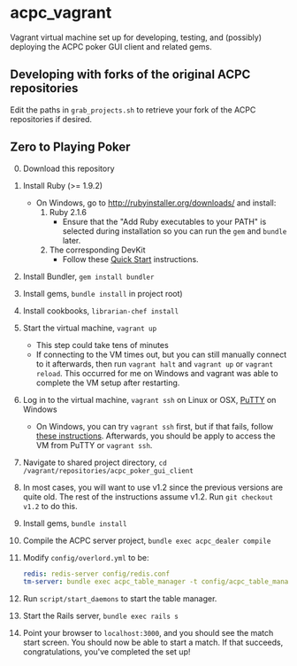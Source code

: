 # acpc_vagrant
Vagrant virtual machine set up for developing, testing, and (possibly) deploying the ACPC poker GUI client and related gems.

## Developing with forks of the original ACPC repositories
Edit the paths in `grab_projects.sh` to retrieve your fork of the ACPC repositories if desired.

## Zero to Playing Poker

0. Download this repository
1. Install Ruby (>= 1.9.2)
    - On Windows, go to <http://rubyinstaller.org/downloads/> and install:
        1. Ruby 2.1.6
            - Ensure that the "Add Ruby executables to your PATH" is selected during installation so you can run the `gem` and `bundle` later.
        2. The corresponding DevKit
            - Follow these [Quick Start](https://github.com/oneclick/rubyinstaller/wiki/Development-Kit#quick-start) instructions.
2. Install Bundler, `gem install bundler`
3. Install gems, `bundle install` in project root)
4. Install cookbooks, `librarian-chef install`
5. Start the virtual machine, `vagrant up`
    - This step could take tens of minutes
    - If connecting to the VM times out, but you can still manually connect to it afterwards, then run `vagrant halt` and `vagrant up` or `vagrant reload`. This occurred for me on Windows and vagrant was able to complete the VM setup after restarting.
6. Log in to the virtual machine, `vagrant ssh` on Linux or OSX, [PuTTY](http://www.chiark.greenend.org.uk/~sgtatham/putty/) on Windows
    - On Windows, you can try `vagrant ssh` first, but if that fails, follow [these instructions](https://github.com/Varying-Vagrant-Vagrants/VVV/wiki/Connect-to-Your-Vagrant-Virtual-Machine-with-PuTTY). Afterwards, you should be apply to access the VM from PuTTY or `vagrant ssh`.
7. Navigate to shared project directory, `cd /vagrant/repositories/acpc_poker_gui_client`
8. In most cases, you will want to use v1.2 since the previous versions are quite old. The rest of the instructions assume v1.2. Run `git checkout v1.2` to do this.
9. Install gems, `bundle install`
10. Compile the ACPC server project, `bundle exec acpc_dealer compile`
11. Modify `config/overlord.yml` to be:

    ```YAML
    redis: redis-server config/redis.conf
    tm-server: bundle exec acpc_table_manager -t config/acpc_table_manager.yml
    ```

12. Run `script/start_daemons` to start the table manager.
13. Start the Rails server, `bundle exec rails s`
14. Point your browser to `localhost:3000`, and you should see the match start screen. You should now be able to start a match. If that succeeds, congratulations, you've completed the set up!
